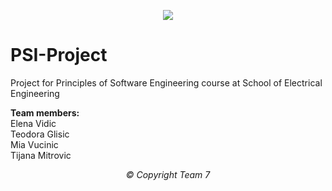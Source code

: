 <p align="center">
  <img src="https://user-images.githubusercontent.com/63118645/159783185-c551237f-083c-4974-a980-7381a8d5ae84.png" >
</p>

# PSI-Project
Project for Principles of Software Engineering course at School of Electrical Engineering

<b>Team members:</b><br>
Elena Vidic<br>
Teodora Glisic<br>
Mia Vucinic<br>
Tijana Mitrovic<br>


<p align="center">
  <i>&copy;&nbsp;Copyright Team 7</i>
</p>
